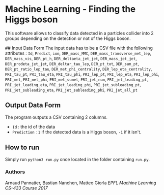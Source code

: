# Machine Learning - Finding the Higgs boson

This software allows to classify data detected in a particles collider into 2 groups depending on the detection or not of the Higgs boson.

## Input Data Form
The input data has to be a CSV file with the following attributes : `Id`, `Predict`, `ion`, `DER_mass_MMC`, `DER_mass_transverse_met_lep`, `DER_mass_vis`, `DER_pt_h`, `DER_deltaeta_jet_jet`, `DER_mass_jet_jet`, `DER_prodeta_jet_jet`, `DER_deltar_tau_lep`, `DER_pt_tot`, `DER_sum_pt`, `DER_pt_ratio_lep_tau`, `DER_met_phi_centrality`, `DER_lep_eta_centrality`, `PRI_tau_pt`, `PRI_tau_eta`, `PRI_tau_phi`, `PRI_lep_pt`, `PRI_lep_eta`, `PRI_lep_phi`, `PRI_met`, `PRI_met_phi`, `PRI_met_sumet`, `PRI_jet_num`, `PRI_jet_leading_pt`, `PRI_jet_leading_eta`, `PRI_jet_leading_phi`, `PRI_jet_subleading_pt`, `PRI_jet_subleading_eta`, `PRI_jet_subleading_phi`, `PRI_jet_all_pt` 

## Output Data Form
The program outputs a CSV containing 2 columns. 
- `Id` : the id of the data
- `Prediction` : `1` if the detected data is a Higgs boson, `-1` if it isn't.

## How to run
Simply run `python3 run.py` once located in the folder containing `run.py`.

### Authors 
Arnaud Pannatier, Bastian Nanchen, Matteo Giorla 
_EPFL Machine Learning CS-433 Course 2017_
